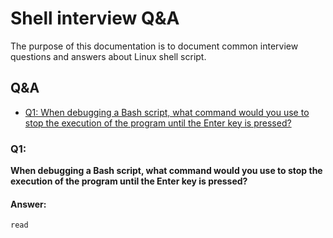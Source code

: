 # Shell interview Q&A
The purpose of this documentation is to document common interview questions and answers about Linux shell script.

## Q&A
* [Q1: When debugging a Bash script, what command would you use to stop the execution of the program until the Enter key is pressed?](Q!:#)

### Q1: 
**When debugging a Bash script, what command would you use to stop the execution of the program until the Enter key is pressed?**


#### Answer:
```
read
```
